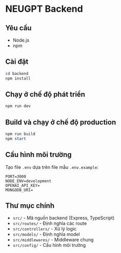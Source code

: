 # NEUGPT Backend

## Yêu cầu

- Node.js
- npm

## Cài đặt

```powershell
cd backend
npm install
```

## Chạy ở chế độ phát triển

```powershell
npm run dev
```

## Build và chạy ở chế độ production

```powershell
npm run build
npm start
```

## Cấu hình môi trường

Tạo file `.env` dựa trên file mẫu `.env.example`:

```
PORT=3000
NODE_ENV=development
OPENAI_API_KEY=
MONGODB_URI=
```

## Thư mục chính

- `src/` - Mã nguồn backend (Express, TypeScript)
- `src/routes/` - Định nghĩa các route
- `src/controllers/` - Xử lý logic
- `src/models/` - Định nghĩa model
- `src/middlewares/` - Middleware chung
- `src/config/` - Cấu hình môi trường
